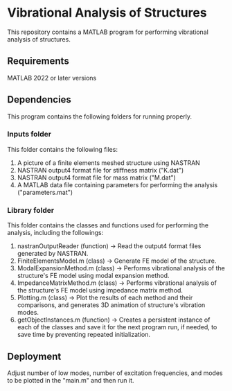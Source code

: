 # Vibrational Analysis of Structures

This repository contains a MATLAB program for performing vibrational analysis of structures.

## Requirements

MATLAB 2022 or later versions

## Dependencies

This program contains the following folders for running properly.

### Inputs folder

This folder contains the following files:

1) A picture of a finite elements meshed structure using NASTRAN
2) NASTRAN output4 format file for stiffness matrix ("K.dat")
3) NASTRAN output4 format file for mass matrix ("M.dat")
4) A MATLAB data file containing parameters for performing the analysis ("parameters.mat")

### Library folder

This folder contains the classes and functions used for performing the analysis, including the followings:

1) nastranOutputReader (function) -> Read the output4 format files generated by NASTRAN.
2) FiniteElementsModel.m (class) -> Generate FE model of the structure.
3) ModalExpansionMethod.m (class) -> Performs vibrational analysis of the structure's FE model using modal expansion method.
4) ImpedanceMatrixMethod.m (class) -> Performs vibrational analysis of the structure's FE model using impedance matrix method.
5) Plotting.m (class) -> Plot the results of each method and their comparisons, and generates 3D animation of structure's vibration modes.
6) getObjectInstances.m (function) -> Creates a persistent instance of each of the classes and save it for the next program run, if needed, to save time by preventing repeated initialization.

## Deployment

Adjust number of low modes, number of excitation frequencies, and modes to be plotted in the "main.m" and then run it.
